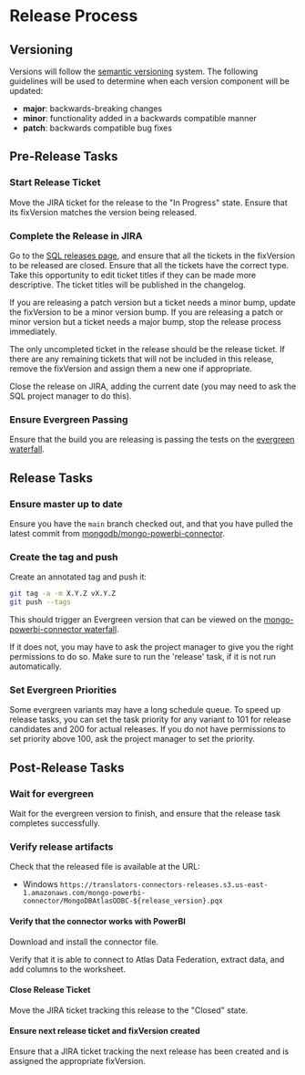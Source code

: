 # Release Process

## Versioning

Versions will follow the [semantic versioning](https://semver.org/) system.
The following guidelines will be used to determine when each version component will be updated:
- **major**: backwards-breaking changes
- **minor**: functionality added in a backwards compatible manner
- **patch**: backwards compatible bug fixes

## Pre-Release Tasks

### Start Release Ticket

Move the JIRA ticket for the release to the "In Progress" state.
Ensure that its fixVersion matches the version being released.

### Complete the Release in JIRA

Go to the [SQL releases page](https://jira.mongodb.org/projects/SQL?selectedItem=com.atlassian.jira.jira-projects-plugin%3Arelease-page&status=unreleased), and ensure that all the tickets in the fixVersion to be released are closed.
Ensure that all the tickets have the correct type. Take this opportunity to edit ticket titles if they can be made more descriptive.
The ticket titles will be published in the changelog.

If you are releasing a patch version but a ticket needs a minor bump, update the fixVersion to be a minor version bump.
If you are releasing a patch or minor version but a ticket needs a major bump, stop the release process immediately.

The only uncompleted ticket in the release should be the release ticket.
If there are any remaining tickets that will not be included in this release, remove the fixVersion and assign them a new one if appropriate.

Close the release on JIRA, adding the current date (you may need to ask the SQL project manager to do this).

### Ensure Evergreen Passing

Ensure that the build you are releasing is passing the tests on the
[evergreen waterfall](https://evergreen.mongodb.com/waterfall/mongo-powerbi-connector).

## Release Tasks

### Ensure master up to date

Ensure you have the `main` branch checked out, and that you have pulled the latest
commit from [mongodb/mongo-powerbi-connector](https://github.com/mongodb/mongo-powerbi-connector).

### Create the tag and push

Create an annotated tag and push it:

```sh
git tag -a -m X.Y.Z vX.Y.Z
git push --tags
```

This should trigger an Evergreen version that can be viewed on the
[mongo-powerbi-connector waterfall](https://evergreen.mongodb.com/waterfall/mongo-powerbi-connector).

If it does not, you may have to ask the project manager to give you the right permissions to do so.
Make sure to run the 'release' task, if it is not run automatically.

### Set Evergreen Priorities

Some evergreen variants may have a long schedule queue.
To speed up release tasks, you can set the task priority for any variant to 101 for release candidates and 200 for actual releases.
If you do not have permissions to set priority above 100, ask the project manager to set the
priority.

## Post-Release Tasks

### Wait for evergreen

Wait for the evergreen version to finish, and ensure that the release task completes successfully.

### Verify release artifacts

Check that the released file is available at the URL:
- Windows
`https://translators-connectors-releases.s3.us-east-1.amazonaws.com/mongo-powerbi-connector/MongoDBAtlasODBC-${release_version}.pqx`

#### Verify that the connector works with PowerBI

Download and install the connector file.

Verify that it is able to connect to Atlas Data Federation, extract data,
and add columns to the worksheet.

#### Close Release Ticket

Move the JIRA ticket tracking this release to the "Closed" state.

#### Ensure next release ticket and fixVersion created

Ensure that a JIRA ticket tracking the next release has been created
and is assigned the appropriate fixVersion.
